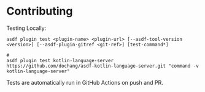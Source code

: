 # Contributing

Testing Locally:

```shell
asdf plugin test <plugin-name> <plugin-url> [--asdf-tool-version <version>] [--asdf-plugin-gitref <git-ref>] [test-command*]

#
asdf plugin test kotlin-language-server https://github.com/dochang/asdf-kotlin-language-server.git "command -v kotlin-language-server"
```

Tests are automatically run in GitHub Actions on push and PR.
